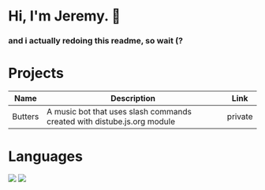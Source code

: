 # Hi, I'm Jeremy. 👋
### and i actually redoing this readme, so wait (?

# Projects

| Name | Description | Link |
|--------|-------------|--------|
| Butters | A music bot that uses slash commands created with distube.js.org module | private |

# Languages

![](https://img.shields.io/badge/JavaScript-323330?style=for-the-badge&logo=javascript&logoColor=F7DF1E)
![](https://img.shields.io/badge/Lua-2C2D72?style=for-the-badge&logo=lua&logoColor=white)

